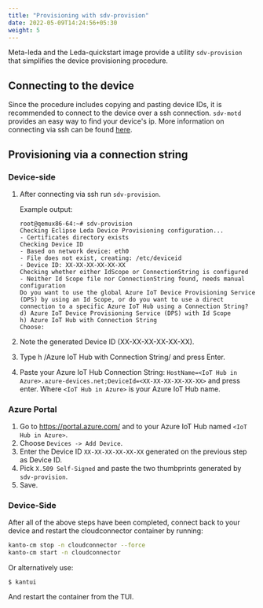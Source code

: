 ```yaml
---
title: "Provisioning with sdv-provision"
date: 2022-05-09T14:24:56+05:30
weight: 5
---
```


Meta-leda and the Leda-quickstart image provide a utility `sdv-provision` that simplifies the device provisioning procedure.

## Connecting to the device

Since the procedure includes copying and pasting device IDs, it is recommended to connect to the device over a ssh connection. `sdv-motd` provides an
easy way to find your device's ip. More information on connecting via ssh can be found [here](../manual-provisioning#create-a-device-in-azure-iot-hub).

## Provisioning via a connection string

### Device-side

1. After connecting via ssh run `sdv-provision`.

    Example output:

    ```shell
    root@qemux86-64:~# sdv-provision
    Checking Eclipse Leda Device Provisioning configuration...
    - Certificates directory exists
    Checking Device ID
    - Based on network device: eth0
    - File does not exist, creating: /etc/deviceid
    - Device ID: XX-XX-XX-XX-XX-XX
    Checking whether either IdScope or ConnectionString is configured
    - Neither Id Scope file nor ConnectionString found, needs manual configuration
    Do you want to use the global Azure IoT Device Provisioning Service (DPS) by using an Id Scope, or do you want to use a direct connection to a specific Azure IoT Hub using a Connection String?
    d) Azure IoT Device Provisioning Service (DPS) with Id Scope
    h) Azure IoT Hub with Connection String
    Choose:
    ```

2. Note the generated Device ID (XX-XX-XX-XX-XX-XX).

3. Type h /Azure IoT Hub with Connection String/ and press Enter.

4. Paste your Azure IoT Hub Connection String: `HostName=<IoT Hub in Azure>.azure-devices.net;DeviceId=<XX-XX-XX-XX-XX-XX>` and press enter. Where `<IoT Hub in Azure>` is your Azure IoT Hub name.

### Azure Portal

1. Go to <https://portal.azure.com/> and to your Azure IoT Hub named `<IoT Hub in Azure>`.
2. Choose `Devices -> Add Device`.
3. Enter the Device ID `XX-XX-XX-XX-XX-XX` generated on the previous step as Device ID.
4. Pick `X.509 Self-Signed` and paste the two thumbprints generated by `sdv-provision`.
5. Save.

### Device-Side

After all of the above steps have been completed, connect back to your device and restart the cloudconnector container by running:

```bash
kanto-cm stop -n cloudconnector --force
kanto-cm start -n cloudconnector
```

Or alternatively use:

```shell
$ kantui
```
And restart the container from the TUI.